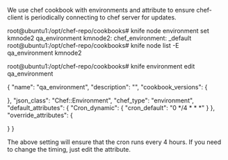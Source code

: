We use chef cookbook with environments and attribute to ensure chef-client is periodically connecting to chef server for updates.

root@ubuntu1:/opt/chef-repo/cookbooks# knife node environment set kmnode2 qa_environment
kmnode2:
  chef_environment: _default
root@ubuntu1:/opt/chef-repo/cookbooks# knife node list -E qa_environment
kmnode2

root@ubuntu1:/opt/chef-repo/cookbooks# knife environment edit qa_environment


{
  "name": "qa_environment",
  "description": "",
  "cookbook_versions": {

  },
  "json_class": "Chef::Environment",
  "chef_type": "environment",
  "default_attributes": {
    "Cron_dynamic": {
      "cron_default": "0 */4 * * *"
    }
  },
  "override_attributes": {

  }
}

The above setting will ensure that the cron runs every 4 hours. If you need to change the timing, just edit the attribute. 
